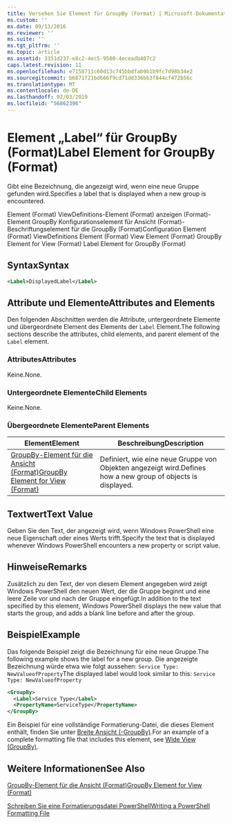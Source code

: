 ```yaml
---
title: Versehen Sie Element für GroupBy (Format) | Microsoft-Dokumentation
ms.custom: ''
ms.date: 09/13/2016
ms.reviewer: ''
ms.suite: ''
ms.tgt_pltfrm: ''
ms.topic: article
ms.assetid: 3351d237-e8c2-4ec5-9500-4eceadb407c2
caps.latest.revision: 11
ms.openlocfilehash: e7158711c60d13c745bbdfab9b1b9fc7d98b34e2
ms.sourcegitcommit: b6871f21bd666f9cd71dd336bb3f844cf472b56c
ms.translationtype: MT
ms.contentlocale: de-DE
ms.lasthandoff: 02/03/2019
ms.locfileid: "56862396"
---
```

# <a name="label-element-for-groupby-format"></a><span data-ttu-id="f2422-102">Element „Label“ für GroupBy (Format)</span><span class="sxs-lookup"><span data-stu-id="f2422-102">Label Element for GroupBy (Format)</span></span>

<span data-ttu-id="f2422-103">Gibt eine Bezeichnung, die angezeigt wird, wenn eine neue Gruppe gefunden wird.</span><span class="sxs-lookup"><span data-stu-id="f2422-103">Specifies a label that is displayed when a new group is encountered.</span></span>

<span data-ttu-id="f2422-104">Element (Format) ViewDefinitions-Element (Format) anzeigen (Format)-Element GroupBy Konfigurationselement für Ansicht (Format)-Beschriftungselement für die GroupBy (Format)</span><span class="sxs-lookup"><span data-stu-id="f2422-104">Configuration Element (Format) ViewDefinitions Element (Format) View Element (Format) GroupBy Element for View (Format) Label Element for GroupBy (Format)</span></span>

## <a name="syntax"></a><span data-ttu-id="f2422-105">Syntax</span><span class="sxs-lookup"><span data-stu-id="f2422-105">Syntax</span></span>

```xml
<Label>DisplayedLabel</Label>
```

## <a name="attributes-and-elements"></a><span data-ttu-id="f2422-106">Attribute und Elemente</span><span class="sxs-lookup"><span data-stu-id="f2422-106">Attributes and Elements</span></span>

<span data-ttu-id="f2422-107">Den folgenden Abschnitten werden die Attribute, untergeordnete Elemente und übergeordnete Element des Elements der `Label` Element.</span><span class="sxs-lookup"><span data-stu-id="f2422-107">The following sections describe the attributes, child elements, and parent element of the `Label` element.</span></span>

### <a name="attributes"></a><span data-ttu-id="f2422-108">Attributes</span><span class="sxs-lookup"><span data-stu-id="f2422-108">Attributes</span></span>

<span data-ttu-id="f2422-109">Keine.</span><span class="sxs-lookup"><span data-stu-id="f2422-109">None.</span></span>

### <a name="child-elements"></a><span data-ttu-id="f2422-110">Untergeordnete Elemente</span><span class="sxs-lookup"><span data-stu-id="f2422-110">Child Elements</span></span>

<span data-ttu-id="f2422-111">Keine.</span><span class="sxs-lookup"><span data-stu-id="f2422-111">None.</span></span>

### <a name="parent-elements"></a><span data-ttu-id="f2422-112">Übergeordnete Elemente</span><span class="sxs-lookup"><span data-stu-id="f2422-112">Parent Elements</span></span>

|<span data-ttu-id="f2422-113">Element</span><span class="sxs-lookup"><span data-stu-id="f2422-113">Element</span></span>|<span data-ttu-id="f2422-114">Beschreibung</span><span class="sxs-lookup"><span data-stu-id="f2422-114">Description</span></span>|
|-------------|-----------------|
|[<span data-ttu-id="f2422-115">GroupBy-Element für die Ansicht (Format)</span><span class="sxs-lookup"><span data-stu-id="f2422-115">GroupBy Element for View (Format)</span></span>](./groupby-element-for-view-format.md)|<span data-ttu-id="f2422-116">Definiert, wie eine neue Gruppe von Objekten angezeigt wird.</span><span class="sxs-lookup"><span data-stu-id="f2422-116">Defines how a new group of objects is displayed.</span></span>|

## <a name="text-value"></a><span data-ttu-id="f2422-117">Textwert</span><span class="sxs-lookup"><span data-stu-id="f2422-117">Text Value</span></span>

<span data-ttu-id="f2422-118">Geben Sie den Text, der angezeigt wird, wenn Windows PowerShell eine neue Eigenschaft oder eines Werts trifft.</span><span class="sxs-lookup"><span data-stu-id="f2422-118">Specify the text that is displayed whenever Windows PowerShell encounters a new property or script value.</span></span>

## <a name="remarks"></a><span data-ttu-id="f2422-119">Hinweise</span><span class="sxs-lookup"><span data-stu-id="f2422-119">Remarks</span></span>

<span data-ttu-id="f2422-120">Zusätzlich zu den Text, der von diesem Element angegeben wird zeigt Windows PowerShell den neuen Wert, der die Gruppe beginnt und eine leere Zeile vor und nach der Gruppe eingefügt.</span><span class="sxs-lookup"><span data-stu-id="f2422-120">In addition to the text specified by this element, Windows PowerShell displays the new value that starts the group, and adds a blank line before and after the group.</span></span>

## <a name="example"></a><span data-ttu-id="f2422-121">Beispiel</span><span class="sxs-lookup"><span data-stu-id="f2422-121">Example</span></span>

<span data-ttu-id="f2422-122">Das folgende Beispiel zeigt die Bezeichnung für eine neue Gruppe.</span><span class="sxs-lookup"><span data-stu-id="f2422-122">The following example shows the label for a new group.</span></span> <span data-ttu-id="f2422-123">Die angezeigte Bezeichnung würde etwa wie folgt aussehen: `Service Type: NewValueofProperty`</span><span class="sxs-lookup"><span data-stu-id="f2422-123">The displayed label would look similar to this: `Service Type: NewValueofProperty`</span></span>

```xml
<GroupBy>
  <Label>Service Type</Label>
  <PropertyName>ServiceType</PropertyName>
</GroupBy>

```

<span data-ttu-id="f2422-124">Ein Beispiel für eine vollständige Formatierung-Datei, die dieses Element enthält, finden Sie unter [Breite Ansicht (-GroupBy)](./wide-view-groupby.md).</span><span class="sxs-lookup"><span data-stu-id="f2422-124">For an example of a complete formatting file that includes this element, see [Wide View (GroupBy)](./wide-view-groupby.md).</span></span>

## <a name="see-also"></a><span data-ttu-id="f2422-125">Weitere Informationen</span><span class="sxs-lookup"><span data-stu-id="f2422-125">See Also</span></span>

[<span data-ttu-id="f2422-126">GroupBy-Element für die Ansicht (Format)</span><span class="sxs-lookup"><span data-stu-id="f2422-126">GroupBy Element for View (Format)</span></span>](./groupby-element-for-view-format.md)

[<span data-ttu-id="f2422-127">Schreiben Sie eine Formatierungsdatei PowerShell</span><span class="sxs-lookup"><span data-stu-id="f2422-127">Writing a PowerShell Formatting File</span></span>](./writing-a-powershell-formatting-file.md)
